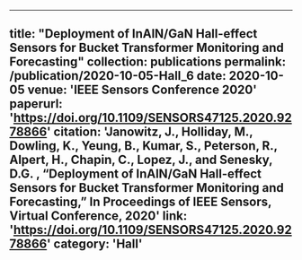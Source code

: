 ---
title: "Deployment of InAlN/GaN Hall-effect Sensors for Bucket Transformer Monitoring and Forecasting"
collection: publications
permalink: /publication/2020-10-05-Hall_6
date: 2020-10-05
venue: 'IEEE Sensors Conference 2020'
paperurl: 'https://doi.org/10.1109/SENSORS47125.2020.9278866'
citation: 'Janowitz, J., Holliday, M., Dowling, K., Yeung, B., Kumar, S., Peterson, R., Alpert, H., Chapin, C., Lopez, J., and Senesky, D.G. , “Deployment of InAlN/GaN Hall-effect Sensors for Bucket Transformer Monitoring and Forecasting,” In Proceedings of IEEE Sensors, Virtual Conference, 2020'
link: 'https://doi.org/10.1109/SENSORS47125.2020.9278866'
category: 'Hall'
----